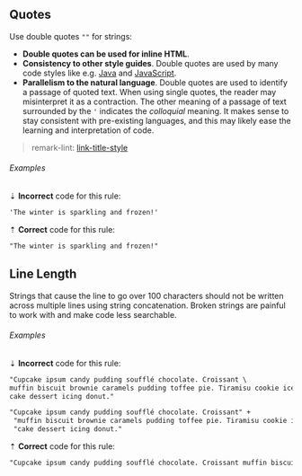 ## Quotes

Use double quotes `""` for strings:

* **Double quotes can be used for inline HTML**.
* **Consistency to other style guides**. Double quotes are used by many code styles like e.g. [Java][styleguide-java-ghio] and [JavaScript][styleguide-javascript-ghio].
* **Parallelism to the natural language**. Double quotes are used to identify a passage of quoted text. When using single quotes, the reader may misinterpret it as a contraction. The other meaning of a passage of text surrounded by the `'` indicates the *colloquial* meaning. It makes sense to stay consistent with pre-existing languages, and this may likely ease the learning and interpretation of code.

> remark-lint: [link-title-style][remark-lint-link-title-style]

###### Examples

⇣ **Incorrect** code for this rule:

```markdown
'The winter is sparkling and frozen!'
```

⇡ **Correct** code for this rule:

```markdown
"The winter is sparkling and frozen!"
```

## Line Length

Strings that cause the line to go over 100 characters should not be written across multiple lines using string concatenation. Broken strings are painful to work with and make code less searchable.

###### Examples

⇣ **Incorrect** code for this rule:

```markdown
"Cupcake ipsum candy pudding soufflé chocolate. Croissant \
muffin biscuit brownie caramels pudding toffee pie. Tiramisu cookie ice cream \
cake dessert icing donut."
```

```markdown
"Cupcake ipsum candy pudding soufflé chocolate. Croissant" +
 "muffin biscuit brownie caramels pudding toffee pie. Tiramisu cookie ice cream " +
 "cake dessert icing donut."
```

⇡ **Correct** code for this rule:

```markdown
"Cupcake ipsum candy pudding soufflé chocolate. Croissant muffin biscuit brownie caramels pudding toffee pie. Tiramisu cookie ice cream cake dessert icing donut."
```

[remark-lint-link-title-style]: https://github.com/remarkjs/remark-lint/tree/master/packages/remark-lint-link-title-style
[styleguide-java-ghio]: https://arcticicestudio.github.io/styleguide-java
[styleguide-javascript-ghio]: https://arcticicestudio.github.io/styleguide-javascript
